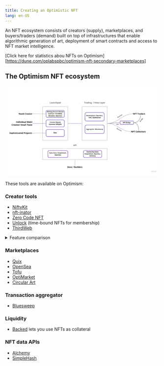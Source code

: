 ```yaml
---
title: Creating an Optimistic NFT
lang: en-US
---
```


An NFT ecosystem consists of creators (supply), marketplaces, and buyers/traders (demand) built on top of infrastructures that enable algorithmic generation of art, deployment of smart contracts and access to NFT market intelligence.

[Click here for statistics abou NFTs on Optimism][https://dune.com/oplabspbc/optimism-nft-secondary-marketplaces]

## The Optimism NFT ecosystem

![The Optimism NFT ecosystem](../../assets/docs/guides/nft/OP-NFT-Ecosystem.jpg)

These tools are available on Optimism:

### Creator tools

- [NiftyKit](https://niftykit.com/)
- [nft-inator](https://nft-inator.com/)
- [Zero Code NFT](https://www.zerocodenft.com/)
- [Unlock](https://unlock-protocol.com/) (time-bound NFTs for membership)
- [ThirdWeb](https://thirdweb.com/)

<details>
<summary>
Feature comparison
</summary>

::: tip This comparison may be out of date

It is accurate, as far as we know, when written (early January 2023), but new features are implemented all the time.

:::

|                   | NiftyKit | NFT-Inator | Mintplex | Zero Code NFT | ThirdWeb |
| ----------------- | --- | --- | --- | --- | --- |
| Multi-chain       | 3 | 5 | 6 | 11 | 7 (Flow coming soon) |
| Generator         | ❌ | ✅ | ❌ | ❌ | ❌ |
| ERC-20   support  | ❌ | ❌ | ✅ | ✅ | ✅ |
| ERC-721A support  | ✅ | ✅ | ✅ | ✅ | ✅ |
| ERC-1155 support  | ❌ | ❌ | ✅ | ❌ | ✅ |
| DAO support       | ❌ | ❌ | ❌ | ✅ | ✅ |
| No Code deployment| ✅ | ✅ | ✅ | ✅ | ❌ |
| Pricing / Fee     | [Flat membership fee plus 2.5%-10% of the sales](https://app.niftykit.com/buy/passes) | 2% commission on primary sales | Paywall for premium features | Test for free, $499 for OpenSea setup | Currently zero |
| Image Hosting | [NFT storage](https://nft.storage/) / [Pinata](https://www.pinata.cloud/) | [NFT storage](https://nft.storage/) / [Pinata](https://www.pinata.cloud/) | Up to creators. Recommend [Pinata](https://www.pinata.cloud/) | [IPFS](https://ipfs.tech/) | [IPFS](https://ipfs.tech/). [Arweave](https://www.arweave.org/) and [Filecoin](https://filecoin.io/) coming soon |

</details>

### Marketplaces

- [Quix](https://qx.app/)
- [OpenSea](https://opensea.io/rankings?chain=optimism)
- [Tofu](https://tofunft.com/optimism)
- [OptiMarket](https://optimarket.io/)
- [Circular Art](https://www.circularart.xyz/)

### Transaction aggregator

- [Bluesweep](https://www.bluesweep.xyz/)

### Liquidity 

- [Backed](https://www.withbacked.xyz/network/optimism) lets you use NFTs as collateral

### NFT data APIs

- [Alchemy](https://docs.alchemy.com/reference/nft-api-quickstart)
- [SimpleHash](https://simplehash.com/)



